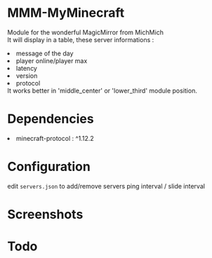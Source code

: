 # MMM-MyMinecraft
<p>Module for the wonderful MagicMirror from MichMich
<br>It will display in a table, these server informations :

<li> message of the day</li>
<li> player online/player max</li>
<li> latency</li>
<li> version</li>
<li> protocol</li>
It works better in 'middle_center' or 'lower_third' module position.
<br>
</p>


# Dependencies
<p>
<li> minecraft-protocol : ^1.12.2</li>
</p>

# Configuration
<p>edit <code>servers.json</code> to add/remove servers
ping interval / slide interval
</p>

# Screenshots

# Todo
